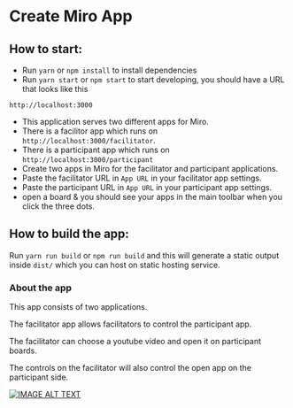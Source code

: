 # Create Miro App

## How to start:

- Run `yarn` or `npm install` to install dependencies
- Run `yarn start` or `npm start` to start developing, you should have a URL
  that looks like this

```
http://localhost:3000
```

- This application serves two different apps for Miro.
- There is a facilitor app which runs on `http://localhost:3000/facilitator`.
- There is a participant app which runs on `http://localhost:3000/participant`
- Create two apps in Miro for the facilitator and participant applications.
- Paste the facilitator URL in `App URL` in your facilitator app settings.
- Paste the participant URL in `App URL` in your participant app settings.
- open a board & you should see your apps in the main toolbar when you click the
  three dots.

## How to build the app:

Run `yarn run build` or `npm run build` and this will generate a static output
inside `dist/` which you can host on static hosting service.

### About the app

This app consists of two applications.

The facilitator app allows facilitators to control the participant app.

The facilitator can choose a youtube video and open it on participant boards.

The controls on the facilitator will also control the open app on the participant side.

[![IMAGE ALT TEXT](http://img.youtube.com/vi/_HTZFf8bkNI/0.jpg)](http://www.youtube.com/watch?v=_HTZFf8bkNI "How to use the youtube room app")
